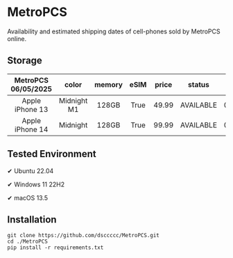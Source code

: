 # MetroPCS
Availability and estimated shipping dates of cell-phones sold by MetroPCS online.
## Storage
|MetroPCS 06/05/2025|color|memory|eSIM|price|status|shipping from|shipping to|
|:--:|:--:|:--:|:--:|:--:|:--:|:--:|:--:|
|Apple iPhone 13|Midnight M1|128GB|True|49.99|AVAILABLE|06/05/2025|06/09/2025|
|Apple iPhone 14|Midnight|128GB|True|99.99|AVAILABLE|06/05/2025|06/09/2025|

## Tested Environment
✔ Ubuntu 22.04

✔ Windows 11 22H2

✔ macOS 13.5
## Installation
```
git clone https://github.com/dsccccc/MetroPCS.git
cd ./MetroPCS
pip install -r requirements.txt
```
